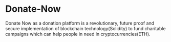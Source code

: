 # Donate-Now
Donate Now as a donation platform is a revolutionary, future proof and secure implementation of blockchain technology(Solidity) to fund charitable campaigns which can help people in need in cryptocurrencies(ETH).
